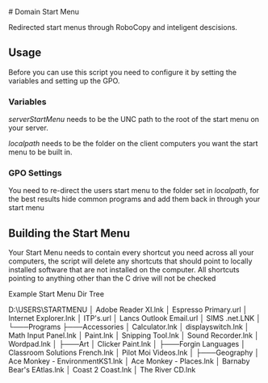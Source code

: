 # Domain Start Menu

Redirected start menus through RoboCopy and inteligent descisions.

## Usage

Before you can use this script you need to configure it by setting the variables and setting up the GPO.

### Variables

_serverStartMenu_ needs to be the UNC path to the root of the start menu on your server.

_localpath_ needs to be the folder on the client computers you want the start menu to be built in.

### GPO Settings

You need to re-direct the users start menu to the folder set in _localpath_, for the best results hide common programs and add them back in through your start menu

## Building the Start Menu

Your Start Menu needs to contain every shortcut you need across all your computers, the script will delete any shortcuts that should point to locally installed software that are not installed on the computer.
All shortcuts pointing to anything other than the C drive will not be checked

Example Start Menu Dir Tree

D:\USERS\STARTMENU
│   Adobe Reader XI.lnk
│   Espresso Primary.url
│   Internet Explorer.lnk
│   ITP's.url
│   Lancs Outlook Email.url
│   SIMS .net.LNK
│
└───Programs
    ├───Accessories
    │       Calculator.lnk
    │       displayswitch.lnk
    │       Math Input Panel.lnk
    │       Paint.lnk
    │       Snipping Tool.lnk
    │       Sound Recorder.lnk
    │       Wordpad.lnk
    │
    ├───Art
    │       Clicker Paint.lnk
    │
    ├───Forgin Languages
    │       Classroom Solutions French.lnk
    │       Pilot Moi Videos.lnk
    │
    ├───Geography
    │       Ace Monkey - EnvironmentKS1.lnk
    │       Ace Monkey - Places.lnk
    │       Barnaby Bear's EAtlas.lnk
    │       Coast 2 Coast.lnk
    │       The River CD.lnk